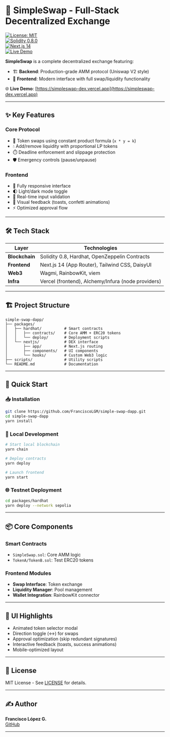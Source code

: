 # 🦄 SimpleSwap - Full-Stack Decentralized Exchange

[![License: MIT](https://img.shields.io/badge/License-MIT-yellow.svg)](https://opensource.org/licenses/MIT)  
[![Solidity 0.8.0](https://img.shields.io/badge/Solidity-0.8.0-blue)](https://soliditylang.org)  
[![Next.js 14](https://img.shields.io/badge/Next.js-14.0+-black)](https://nextjs.org/)  
[![Live Demo](https://img.shields.io/badge/Live_Demo-Available-green)](https://simpleswap-dex.vercel.app)

**SimpleSwap** is a complete decentralized exchange featuring:  
- 🏗️ **Backend**: Production-grade AMM protocol (Uniswap V2 style)  
- 🎨 **Frontend**: Modern interface with full swap/liquidity functionality  

🌐 **Live Demo**: [https://simpleswap-dex.vercel.app](https://simpleswap-dex.vercel.app)

---

## ✨ Key Features

### Core Protocol
- 🔄 Token swaps using constant product formula (`x * y = k`)
- 💧 Add/remove liquidity with proportional LP tokens
- ⏱️ Deadline enforcement and slippage protection
- 🛡️ Emergency controls (pause/unpause)

### Frontend
- 📱 Fully responsive interface
- 🌓 Light/dark mode toggle
- 🎯 Real-time input validation
- 🎉 Visual feedback (toasts, confetti animations)
- ⚡ Optimized approval flow

---

## 🛠 Tech Stack

| Layer          | Technologies                                                                 |
|----------------|-----------------------------------------------------------------------------|
| **Blockchain** | Solidity 0.8, Hardhat, OpenZeppelin Contracts                              |
| **Frontend**   | Next.js 14 (App Router), Tailwind CSS, DaisyUI                             |
| **Web3**       | Wagmi, RainbowKit, viem                                                   |
| **Infra**      | Vercel (frontend), Alchemy/Infura (node providers)                        |

---

## 🏗 Project Structure

```
simple-swap-dapp/
├── packages/
│   ├── hardhat/          # Smart contracts
│   │   ├── contracts/    # Core AMM + ERC20 tokens
│   │   └── deploy/       # Deployment scripts
│   └── nextjs/           # DEX interface
│       ├── app/          # Next.js routing
│       ├── components/   # UI components
│       └── hooks/        # Custom Web3 logic
├── scripts/              # Utility scripts
└── README.md             # Documentation
```

---

## 🚀 Quick Start

### 📥 Installation
```bash
git clone https://github.com/FranciscoLGM/simple-swap-dapp.git
cd simple-swap-dapp
yarn install
```

### 🔨 Local Development
```bash
# Start local blockchain
yarn chain

# Deploy contracts
yarn deploy

# Launch frontend
yarn start
```

### 🌐 Testnet Deployment
```bash
cd packages/hardhat
yarn deploy --network sepolia
```

---

## 📦 Core Components

### Smart Contracts
- `SimpleSwap.sol`: Core AMM logic  
- `TokenA/TokenB.sol`: Test ERC20 tokens  

### Frontend Modules
- **Swap Interface**: Token exchange  
- **Liquidity Manager**: Pool management  
- **Wallet Integration**: RainbowKit connector  

---

## 🎨 UI Highlights
- Animated token selector modal  
- Direction toggle (↔) for swaps  
- Approval optimization (skip redundant signatures)  
- Interactive feedback (toasts, success animations)  
- Mobile-optimized layout  

---

## 📜 License
MIT License - See [LICENSE](LICENSE) for details.

---

## ✍️ Author
**Francisco López G.**  
[GitHub](https://github.com/FranciscoLGM) 

---
